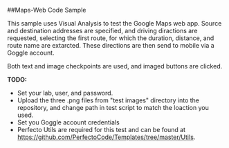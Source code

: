 ##Maps-Web Code Sample

This sample uses Visual Analysis to test the Google Maps web app. Source and destination addresses are specified,
and driving diractions are requested, selecting the first route, for which the duration, distance, and route name are extarcted.
These directions are then send to mobile via a Goggle account.

Both text and image checkpoints are used, and imaged buttons are clicked.

**TODO:** <br/>
- Set your lab, user, and password.
- Upload the three .png files from "test images" directory into the repository, and change path in test script to match the loaction you used.
- Set you Goggle account credentials
- Perfecto Utils are required for this test and can be found at https://github.com/PerfectoCode/Templates/tree/master/Utils.
